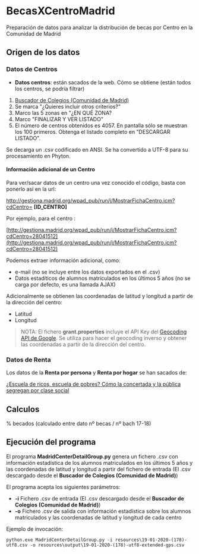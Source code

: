 # BecasXCentroMadrid
Preparación de datos para analizar la distribución de becas por Centro en la Comunidad de Madrid

## Origen de los datos

### Datos de Centros
* **Datos centros**: están sacados de la web. Cómo se obtiene (están todos los centros, se podría filtrar)
1. [Buscador de Colegios (Comunidad de Madrid)](http://www.madrid.org/wpad_pub/run/j/MostrarConsultaGeneral.icm)
2. Se marca "¿Quieres incluir otros criterios?"
3. Marco las 5 zonas en "¿EN QUÉ ZONA? 
4. Marco "FINALIZAR Y VER LISTADO"
5. El número de centros obtenidos es 4057. En pantalla sólo se muestran los 100 primeros. Obtenga el listado completo en "DESCARGAR LISTADO".

Se decarga un .csv codificado en ANSI. Se ha convertido a UTF-8 para su procesamiento en Phyton.

#### Información adicional de un Centro

Para ver/sacar datos de un centro una vez conocido el código, basta con ponerlo así en la url:

   http://gestiona.madrid.org/wpad_pub/run/j/MostrarFichaCentro.icm?cdCentro= **[ID_CENTRO]**
   
Por ejemplo, para el centro :

   [http://gestiona.madrid.org/wpad_pub/run/j/MostrarFichaCentro.icm?cdCentro=28041512](http://gestiona.madrid.org/wpad_pub/run/j/MostrarFichaCentro.icm?cdCentro=28041512)

Podemos extraer información adicional, como:

   * e-mail (no se incluye entre los datos exportados en el .csv) 
   * Datos estadíticos de alumnos matrículados en los últimos 5 años (no se carga por defecto, es una llamada AJAX) 
  
Adicionalmente se obtienen las coordenadas de latitud y longitud a partir de la dirección del centro: 
   * Latitud
   * Longitud

> NOTA: El fichero **grant.properties** incluye el API Key del  [Geocoding API
 de Google](https://developers.google.com/maps/documentation/geocoding/start). 
 Se utiliza para hacer el geocoding inverso y obtener las coordenadas 
 a partir de la dirección del centro. 

### Datos de Renta

Los datos de la **Renta por persona** y **Renta por hogar** se han sacados de:
 
   [¿Escuela de ricos, escuela de pobres? Cómo la concertada y la pública segregan por clase social](https://elpais.com/economia/2019/09/11/actualidad/1568217626_928704.html)

## Calculos

% becados (calculado entre dato nº becas / nº bach 17-18)

## Ejecución del programa

El programa **MadridCenterDetailGroup.py** genera un fichero .csv con información
estadística de los alumnos matriculados en los últimos 5 años y las coordenadas de
latitud y longitud a partir del fichero de entrada (El .csv descargado desde el 
 **Buscador de Colegios (Comunidad de Madrid)**)

El programa acepta los siguientes parámetros:

 * **-i** Fichero .csv de entrada (El .csv descargado desde el 
 **Buscador de Colegios (Comunidad de Madrid)**)
 * **-o** Fichero .csv de salida con información estadística sobre los 
 alumnos matriculados y las coordenadas de latitud y longitud de cada centro
 
Ejemplo de invocación:

```
python.exe MadridCenterDetailGroup.py -i resources\19-01-2020-(178)-utf8.csv -o resources\output\19-01-2020-(178)-utf8-extended-gps.csv
```
